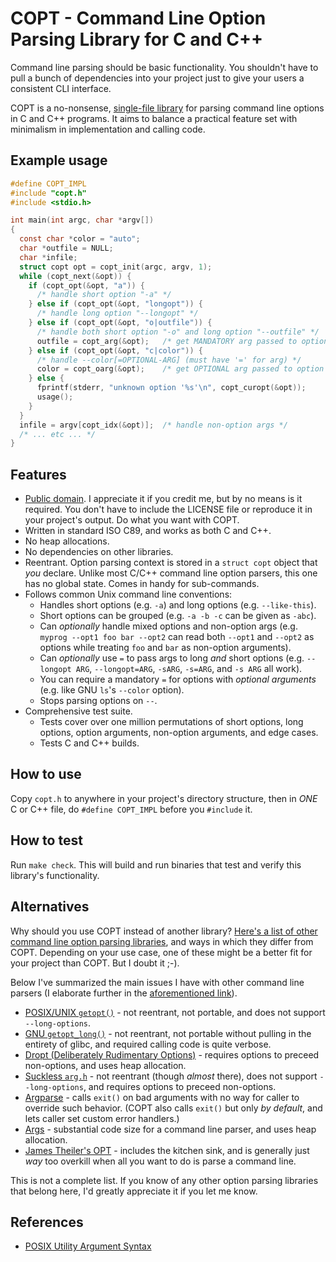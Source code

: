 # COPT - Command Line Option Parsing Library for C and C++

Command line parsing should be basic functionality.  You shouldn't have to
pull a bunch of dependencies into your project just to give your users a
consistent CLI interface.

COPT is a no-nonsense, [single-file
library](https://github.com/nothings/single_file_libs) for parsing command
line options in C and C++ programs.  It aims to balance a practical feature
set with minimalism in implementation and calling code.

## Example usage

```C
#define COPT_IMPL
#include "copt.h"
#include <stdio.h>

int main(int argc, char *argv[])
{
  const char *color = "auto";
  char *outfile = NULL;
  char *infile;
  struct copt opt = copt_init(argc, argv, 1);
  while (copt_next(&opt)) {
    if (copt_opt(&opt, "a")) {
      /* handle short option "-a" */
    } else if (copt_opt(&opt, "longopt")) {
      /* handle long option "--longopt" */
    } else if (copt_opt(&opt, "o|outfile")) {
      /* handle both short option "-o" and long option "--outfile" */
      outfile = copt_arg(&opt);   /* get MANDATORY arg passed to option */
    } else if (copt_opt(&opt, "c|color")) {
      /* handle --color[=OPTIONAL-ARG] (must have '=' for arg) */
      color = copt_oarg(&opt);    /* get OPTIONAL arg passed to option */
    } else {
      fprintf(stderr, "unknown option '%s'\n", copt_curopt(&opt));
      usage();
    }
  }
  infile = argv[copt_idx(&opt)];  /* handle non-option args */
  /* ... etc ... */
}
```

## Features

* [Public domain](LICENSE).  I appreciate it if you credit me, but by no
  means is it required.  You don't have to include the LICENSE file or
  reproduce it in your project's output.  Do what you want with COPT.
* Written in standard ISO C89, and works as both C and C++.
* No heap allocations.
* No dependencies on other libraries.
* Reentrant.  Option parsing context is stored in a `struct copt` object
  that _you_ declare.  Unlike most C/C++ command line option parsers, this
  one has no global state.  Comes in handy for sub-commands.
* Follows common Unix command line conventions:
  * Handles short options (e.g. `-a`) and long options (e.g.
    `--like-this`).
  * Short options can be grouped (e.g. `-a -b -c` can be given as `-abc`).
  * Can _optionally_ handle mixed options and non-option args (e.g. `myprog
    --opt1 foo bar --opt2` can read both `--opt1` and `--opt2` as options
    while treating `foo` and `bar` as non-option arguments).
  * Can _optionally_ use `=` to pass args to long _and_ short options (e.g.
    `--longopt ARG`, `--longopt=ARG`, `-sARG`, `-s=ARG`, and `-s ARG` all
    work).
  * You can require a mandatory `=` for options with _optional arguments_
    (e.g. like GNU `ls`'s `--color` option).
  * Stops parsing options on `--`.
* Comprehensive test suite.
  * Tests cover over one million permutations of short options, long
    options, option arguments, non-option arguments, and edge cases.
  * Tests C and C++ builds.

## How to use

Copy `copt.h` to anywhere in your project's directory structure, then in
_ONE_ C or C++ file, do `#define COPT_IMPL` before you `#include` it.

## How to test

Run `make check`.  This will build and run binaries that test and verify
this library's functionality.

## Alternatives

Why should you use COPT instead of another library?  [Here's a list of
other command line option parsing libraries](alternatives.md), and ways in
which they differ from COPT.  Depending on your use case, one of these
might be a better fit for your project than COPT.  But I doubt it ;-).

Below I've summarized the main issues I have with other command line
parsers (I elaborate further in the [aforementioned
link](alternatives.md)).

* [POSIX/UNIX
  `getopt()`](https://pubs.opengroup.org/onlinepubs/9699919799/functions/getopt.html) -
  not reentrant, not portable, and does not support `--long-options`.
* [GNU
  `getopt_long()`](https://www.gnu.org/software/libc/manual/html_node/Getopt-Long-Options.html) -
  not reentrant, not portable without pulling in the entirety of glibc, and
  required calling code is quite verbose.
* [Dropt (Deliberately Rudimentary
  Options)](https://github.com/jamesderlin/dropt) - requires options to
  preceed non-options, and uses heap allocation.
* [Suckless `arg.h`](https://git.suckless.org/st/file/arg.h.html) - not
  reentrant (though _almost_ there), does not support `--long-options`, and
  requires options to preceed non-options.
* [Argparse](https://github.com/Cofyc/argparse) - calls `exit()` on bad
  arguments with no way for caller to override such behavior.  (COPT also
  calls `exit()` but only _by default_, and lets caller set custom error
  handlers.)
* [Args](https://git.suckless.org/st/file/LICENSE.html) - substantial code
  size for a command line parser, and uses heap allocation.
* [James Theiler's OPT](https://salsa.debian.org/debian/opt) - includes the
  kitchen sink, and is generally just _way_ too overkill when all you want
  to do is parse a command line.

This is not a complete list.  If you know of any other option parsing
libraries that belong here, I'd greatly appreciate it if you let me know.

## References

* [POSIX Utility Argument
  Syntax](https://pubs.opengroup.org/onlinepubs/9699919799/basedefs/V1_chap12.html)
